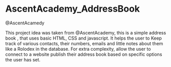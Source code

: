 # AscentAcademy_AddressBook
@AscentAcamedy

This project idea was taken from @AscentAcademy, this is a simple address book , that uses basic HTML, CSS and javascript. It helps the user to Keep track of various contacts, their numbers, emails and little notes about them like a Rolodex in the database. For extra complexity, allow the user to connect to a website publish their address book based on specific options the user has set.
